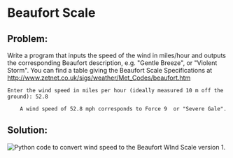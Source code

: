 # Beaufort Scale

## Problem:

Write a program that inputs the speed of the wind in miles/hour and outputs the corresponding Beaufort description, e.g. "Gentle Breeze", or "Violent Storm". You can find a table giving the Beaufort Scale Specifications at http://www.zetnet.co.uk/sigs/weather/Met_Codes/beaufort.htm

    Enter the wind speed in miles per hour (ideally measured 10 m off the ground): 52.8
    
        A wind speed of 52.8 mph corresponds to Force 9  or "Severe Gale".

## Solution:

![Python code to convert wind speed to the Beaufort WInd Scale version
1.](17_beaufort_scale_a_py.png)

